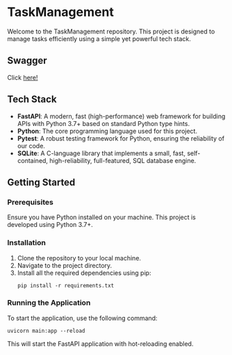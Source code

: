 # TaskManagement

Welcome to the TaskManagement repository. This project is designed to manage tasks efficiently using a simple yet powerful tech stack.
## Swagger
Click [here!](https://taskmanagement-y09z.onrender.com/docs#/)

## Tech Stack
- **FastAPI**: A modern, fast (high-performance) web framework for building APIs with Python 3.7+ based on standard Python type hints.
- **Python**: The core programming language used for this project.
- **Pytest**: A robust testing framework for Python, ensuring the reliability of our code.
- **SQLite**: A C-language library that implements a small, fast, self-contained, high-reliability, full-featured, SQL database engine.

## Getting Started

### Prerequisites
Ensure you have Python installed on your machine. This project is developed using Python 3.7+.

### Installation
1. Clone the repository to your local machine.
2. Navigate to the project directory.
3. Install all the required dependencies using pip:
   ```
   pip install -r requirements.txt
   ```

### Running the Application
To start the application, use the following command:
```
uvicorn main:app --reload
```
This will start the FastAPI application with hot-reloading enabled.
